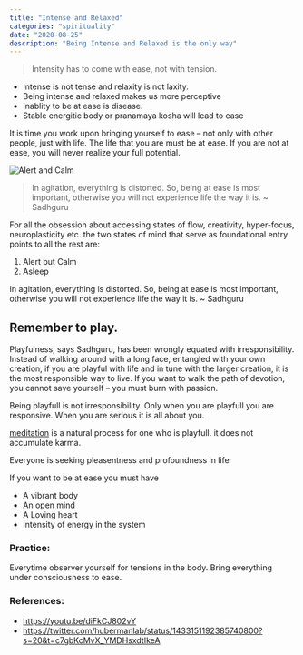```yaml
---
title: "Intense and Relaxed"
categories: "spirituality"
date: "2020-08-25"
description: "Being Intense and Relaxed is the only way"
---
```


> Intensity has to come with ease, not with tension.

- Intense is not tense and relaxity is not laxity.
- Being intense and relaxed makes us more perceptive
- Inablity to be at ease is disease.
- Stable energitic body or pranamaya kosha will lead to ease

It is time you work upon bringing yourself to ease – not only with other people, just with life. The life that you are must be at ease. If you are not at ease, you will never realize your full potential.

![Alert and Calm](/images/intense-and-relaxed.jpeg)

> In agitation, everything is distorted. So, being at ease is most important, otherwise you will not experience life the way it is. ~ Sadhguru

For all the obsession about accessing states of flow, creativity, hyper-focus, neuroplasticity etc. the two states of mind that serve as foundational entry points to all the rest are:

1. Alert but Calm
2. Asleep

In agitation, everything is distorted. So, being at ease is most important, otherwise you will not experience life the way it is. ~ Sadhguru

## Remember to play.

Playfulness, says Sadhguru, has been wrongly equated with irresponsibility. Instead of walking around with a long face, entangled with your own creation, if you are playful with life and in tune with the larger creation, it is the most responsible way to live. If you want to walk the path of devotion, you cannot save yourself – you must burn with passion.

Being playfull is not irresponsibility. Only when you are playfull you are responsive. When you are serious it is all about you.

[meditation](./Meditation/meditation.md) is a natural process for one who is playfull. it does not accumulate karma.

Everyone is seeking pleasentness and profoundness in life

If you want to be at ease you must have

- A vibrant body
- An open mind
- A Loving heart
- Intensity of energy in the system

### Practice:

Everytime observer yourself for tensions in the body. Bring everything under consciousness to ease.

### References:

- https://youtu.be/diFkCJ802vY
- https://twitter.com/hubermanlab/status/1433151192385740800?s=20&t=c7gbKcMvX_YMDHsxdtIkeA
